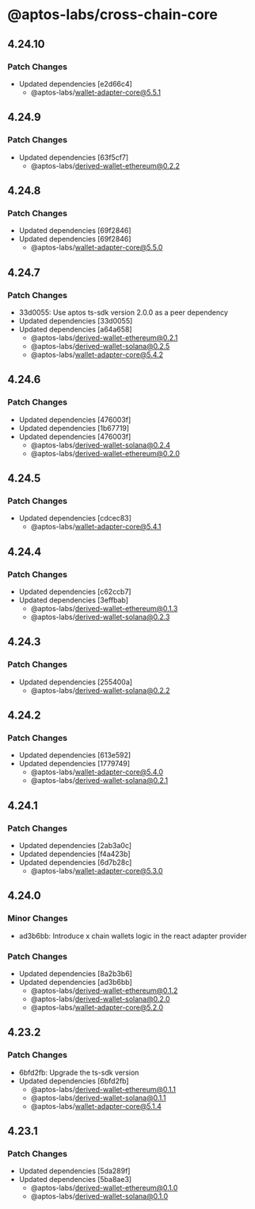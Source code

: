 # @aptos-labs/cross-chain-core

## 4.24.10

### Patch Changes

- Updated dependencies [e2d66c4]
  - @aptos-labs/wallet-adapter-core@5.5.1

## 4.24.9

### Patch Changes

- Updated dependencies [63f5cf7]
  - @aptos-labs/derived-wallet-ethereum@0.2.2

## 4.24.8

### Patch Changes

- Updated dependencies [69f2846]
- Updated dependencies [69f2846]
  - @aptos-labs/wallet-adapter-core@5.5.0

## 4.24.7

### Patch Changes

- 33d0055: Use aptos ts-sdk version 2.0.0 as a peer dependency
- Updated dependencies [33d0055]
- Updated dependencies [a64a658]
  - @aptos-labs/derived-wallet-ethereum@0.2.1
  - @aptos-labs/derived-wallet-solana@0.2.5
  - @aptos-labs/wallet-adapter-core@5.4.2

## 4.24.6

### Patch Changes

- Updated dependencies [476003f]
- Updated dependencies [1b67719]
- Updated dependencies [476003f]
  - @aptos-labs/derived-wallet-solana@0.2.4
  - @aptos-labs/derived-wallet-ethereum@0.2.0

## 4.24.5

### Patch Changes

- Updated dependencies [cdcec83]
  - @aptos-labs/wallet-adapter-core@5.4.1

## 4.24.4

### Patch Changes

- Updated dependencies [c62ccb7]
- Updated dependencies [3effbab]
  - @aptos-labs/derived-wallet-ethereum@0.1.3
  - @aptos-labs/derived-wallet-solana@0.2.3

## 4.24.3

### Patch Changes

- Updated dependencies [255400a]
  - @aptos-labs/derived-wallet-solana@0.2.2

## 4.24.2

### Patch Changes

- Updated dependencies [613e592]
- Updated dependencies [1779749]
  - @aptos-labs/wallet-adapter-core@5.4.0
  - @aptos-labs/derived-wallet-solana@0.2.1

## 4.24.1

### Patch Changes

- Updated dependencies [2ab3a0c]
- Updated dependencies [f4a423b]
- Updated dependencies [6d7b28c]
  - @aptos-labs/wallet-adapter-core@5.3.0

## 4.24.0

### Minor Changes

- ad3b6bb: Introduce x chain wallets logic in the react adapter provider

### Patch Changes

- Updated dependencies [8a2b3b6]
- Updated dependencies [ad3b6bb]
  - @aptos-labs/derived-wallet-ethereum@0.1.2
  - @aptos-labs/derived-wallet-solana@0.2.0
  - @aptos-labs/wallet-adapter-core@5.2.0

## 4.23.2

### Patch Changes

- 6bfd2fb: Upgrade the ts-sdk version
- Updated dependencies [6bfd2fb]
  - @aptos-labs/derived-wallet-ethereum@0.1.1
  - @aptos-labs/derived-wallet-solana@0.1.1
  - @aptos-labs/wallet-adapter-core@5.1.4

## 4.23.1

### Patch Changes

- Updated dependencies [5da289f]
- Updated dependencies [5ba8ae3]
  - @aptos-labs/derived-wallet-ethereum@0.1.0
  - @aptos-labs/derived-wallet-solana@0.1.0
